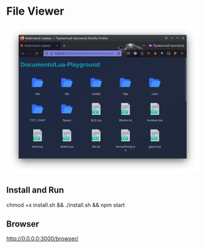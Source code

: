 # File Viewer
![Screenshot](https://github.com/uriid1/File-Viewer-nodejs/blob/main/screenshot.png)

## Install and Run
chmod +x install.sh && ./install.sh && npm start

## Browser
http://0.0.0.0:3000/browser/
